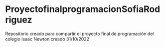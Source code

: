# ProyectofinalprogramacionSofiaRodriguez
Repositorio creado para compartir el proyecto final de programación del colegio Isaac Newton 
creado 31/10/2022
